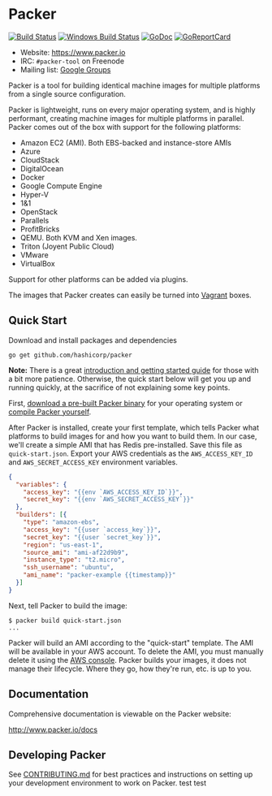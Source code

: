 # Packer

[![Build Status][travis-badge]][travis]
[![Windows Build Status][appveyor-badge]][appveyor]
[![GoDoc][godoc-badge]][godoc]
[![GoReportCard][report-badge]][report]

[travis-badge]: https://travis-ci.org/hashicorp/packer.svg?branch=master
[travis]: https://travis-ci.org/hashicorp/packer
[appveyor-badge]: https://ci.appveyor.com/api/projects/status/miavlgnp989e5obc/branch/master?svg=true
[appveyor]: https://ci.appveyor.com/project/hashicorp/packer
[godoc-badge]: https://godoc.org/github.com/mitchellh/packer?status.svg
[godoc]: https://godoc.org/github.com/mitchellh/packer
[report-badge]: https://goreportcard.com/badge/github.com/mitchellh/packer
[report]: https://goreportcard.com/report/github.com/mitchellh/packer

* Website: https://www.packer.io
* IRC: `#packer-tool` on Freenode
* Mailing list: [Google Groups](http://groups.google.com/group/packer-tool)

Packer is a tool for building identical machine images for multiple platforms
from a single source configuration.

Packer is lightweight, runs on every major operating system, and is highly
performant, creating machine images for multiple platforms in parallel. Packer
comes out of the box with support for the following platforms:

* Amazon EC2 (AMI). Both EBS-backed and instance-store AMIs
* Azure
* CloudStack
* DigitalOcean
* Docker
* Google Compute Engine
* Hyper-V
* 1&1
* OpenStack
* Parallels
* ProfitBricks
* QEMU. Both KVM and Xen images.
* Triton (Joyent Public Cloud)
* VMware
* VirtualBox

Support for other platforms can be added via plugins.

The images that Packer creates can easily be turned into
[Vagrant](http://www.vagrantup.com) boxes.

## Quick Start
Download and install packages and dependencies
```
go get github.com/hashicorp/packer
```

**Note:** There is a great
[introduction and getting started guide](http://www.packer.io/intro)
for those with a bit more patience. Otherwise, the quick start below
will get you up and running quickly, at the sacrifice of not explaining some
key points.

First, [download a pre-built Packer binary](http://www.packer.io/downloads.html)
for your operating system or [compile Packer yourself](CONTRIBUTING.md#setting-up-go-to-work-on-packer).

After Packer is installed, create your first template, which tells Packer
what platforms to build images for and how you want to build them. In our
case, we'll create a simple AMI that has Redis pre-installed. Save this
file as `quick-start.json`. Export your AWS credentials as the
`AWS_ACCESS_KEY_ID` and `AWS_SECRET_ACCESS_KEY` environment variables.

```json
{
  "variables": {
    "access_key": "{{env `AWS_ACCESS_KEY_ID`}}",
    "secret_key": "{{env `AWS_SECRET_ACCESS_KEY`}}"
  },
  "builders": [{
    "type": "amazon-ebs",
    "access_key": "{{user `access_key`}}",
    "secret_key": "{{user `secret_key`}}",
    "region": "us-east-1",
    "source_ami": "ami-af22d9b9",
    "instance_type": "t2.micro",
    "ssh_username": "ubuntu",
    "ami_name": "packer-example {{timestamp}}"
  }]
}
```

Next, tell Packer to build the image:

```
$ packer build quick-start.json
...
```

Packer will build an AMI according to the "quick-start" template. The AMI
will be available in your AWS account. To delete the AMI, you must manually
delete it using the [AWS console](https://console.aws.amazon.com/). Packer
builds your images, it does not manage their lifecycle. Where they go, how
they're run, etc. is up to you.

## Documentation

Comprehensive documentation is viewable on the Packer website:

http://www.packer.io/docs

## Developing Packer

See [CONTRIBUTING.md](https://github.com/hashicorp/packer/blob/master/CONTRIBUTING.md) for best practices and instructions on setting up your development environment to work on Packer.
test
test
